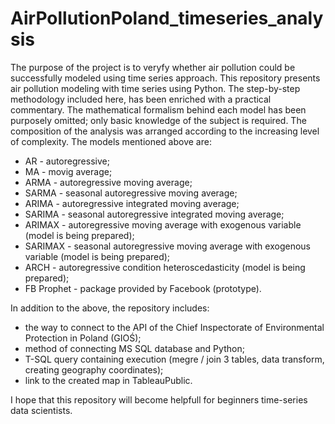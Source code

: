 # AirPollutionPoland_timeseries_analysis

The purpose of the project is to veryfy whether air pollution could be successfully modeled using time series approach.
This repository presents air pollution modeling with time series using Python. The step-by-step methodology included here, has been enriched with a practical commentary. The mathematical formalism behind each model has been purposely omitted; only basic knowledge of the subject is required. The composition of the analysis was arranged according to the increasing level of complexity. The models mentioned above are:

 - AR - autoregressive;
 - MA - movig average;
 - ARMA - autoregressive moving average;
 - SARMA - seasonal autoregressive moving average;
 - ARIMA - autoregressive integrated moving average;
 - SARIMA - seasonal autoregressive integrated moving average;
 - ARIMAX - autoregressive moving average with exogenous variable (model is being prepared);
 - SARIMAX - seasonal autoregressive moving average with exogenous variable (model is being prepared);
 - ARCH - autoregressive condition heteroscedasticity (model is being prepared);
 - FB Prophet - package provided by Facebook (prototype).
 
In addition to the above, the repository includes:
  - the way to connect to the API of the Chief Inspectorate of Environmental Protection in Poland (GIOŚ);
  - method of connecting MS SQL database and Python;
  - T-SQL query containing execution (megre / join 3 tables, data transform, creating geography coordinates);
  - link to the created map in TableauPublic.
 
 I hope that this repository will become helpfull for beginners time-series data scientists.
